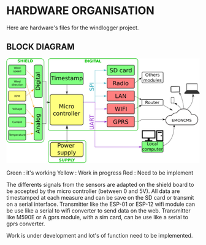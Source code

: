 # HARDWARE ORGANISATION
Here are hardware's files for the windlogger project.

## BLOCK DIAGRAM
![windlogger project block diagram](/Hardware/diagram.png)

Green : it's working
Yellow : Work in progress
Red : Need to be implement

The differents signals from the sensors are adapted on the shield board to be accepted by the micro controller (between 0 and 5V).
All data are timestamped at each measure and can be save on the SD card or transmit on a serial interface.
Transmitter like the ESP-01 or ESP-12 wifi module can be use like a serial to wifi converter to send data on the web.
Transmitter like M590E or A gprs module, with a sim card, can be use like a serial to gprs converter.

Work is under development and lot's of function need to be implemented.